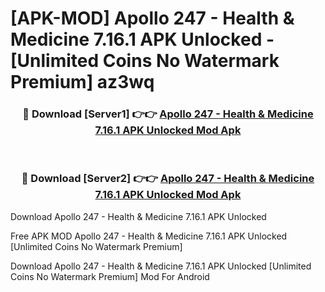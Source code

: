 # [APK-MOD] Apollo 247 - Health & Medicine 7.16.1 APK Unlocked - [Unlimited Coins No Watermark Premium] az3wq



<div align="center">
<h3>🔴 Download [Server1] 👉👉 <a href="https://momento.my/?title=Apollo_247_-_Health_&_Medicine_7.16.1_APK_Unlocked">Apollo 247 - Health & Medicine 7.16.1 APK Unlocked Mod Apk</a></h3><br>

<h3>🔴 Download [Server2] 👉👉 <a href="https://momento.my/?title=Apollo_247_-_Health_&_Medicine_7.16.1_APK_Unlocked">Apollo 247 - Health & Medicine 7.16.1 APK Unlocked Mod Apk</a></h3>
</div>



Download Apollo 247 - Health & Medicine 7.16.1 APK Unlocked 

Free APK MOD Apollo 247 - Health & Medicine 7.16.1 APK Unlocked [Unlimited Coins No Watermark Premium]

Download Apollo 247 - Health & Medicine 7.16.1 APK Unlocked [Unlimited Coins No Watermark Premium] Mod For Android
